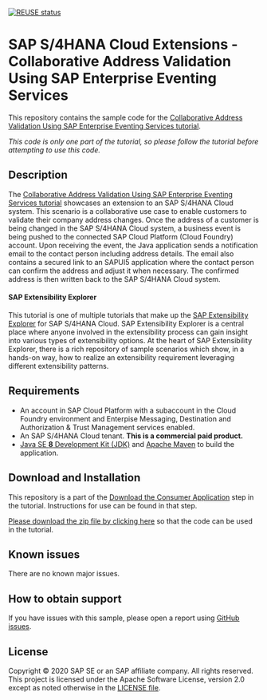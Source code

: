 [![REUSE status](https://api.reuse.software/badge/github.com/SAP-samples/s4hana-ext-address-valid-app)](https://api.reuse.software/info/github.com/SAP-samples/s4hana-ext-address-valid-app)
# SAP S/4HANA Cloud Extensions - Collaborative Address Validation Using SAP Enterprise Eventing Services
This repository contains the sample code for the [Collaborative Address Validation Using SAP Enterprise Eventing Services tutorial](http://tiny.cc/s4-address-valid-app).

*This code is only one part of the tutorial, so please follow the tutorial before attempting to use this code.*

## Description

The [Collaborative Address Validation Using SAP Enterprise Eventing Services tutorial](http://tiny.cc/s4-address-valid-app) showcases an extension to an SAP S/4HANA Cloud system. This scenario is a collaborative use case to enable customers to validate their company address changes. Once the address of a customer is being changed in the SAP S/4HANA Cloud system, a business event is being pushed to the connected SAP Cloud Platform (Cloud Foundry) account. Upon receiving the event, the Java application sends a notification email to the contact person including address details. The email also contains a secured link to an SAPUI5 application where the contact person can confirm the address and adjust it when necessary. The confirmed address is then written back to the SAP S/4HANA Cloud system.

#### SAP Extensibility Explorer

This tutorial is one of multiple tutorials that make up the [SAP Extensibility Explorer](https://sap.com/extends4) for SAP S/4HANA Cloud.
SAP Extensibility Explorer is a central place where anyone involved in the extensibility process can gain insight into various types of extensibility options. At the heart of SAP Extensibility Explorer, there is a rich repository of sample scenarios which show, in a hands-on way, how to realize an extensibility requirement leveraging different extensibility patterns.


Requirements
-------------
- An account in SAP Cloud Platform with a subaccount in the Cloud Foundry environment and Enterpise Messaging, Destination and Authorization & Trust Management services enabled.
- An SAP S/4HANA Cloud tenant. **This is a commercial paid product.**
- [Java SE **8** Development Kit (JDK)](https://www.oracle.com/technetwork/java/javase/downloads/index.html) and [Apache Maven](http://maven.apache.org/download.cgi) to build the application.

Download and Installation
-------------
This repository is a part of the [Download the Consumer Application](https://help.sap.com/viewer/7dde0e0e3a294f01a6f7870731c5e4ad/SHIP/en-US/627ffa846cc54f729279335f3686cd0e.html) step in the tutorial. Instructions for use can be found in that step.

[Please download the zip file by clicking here](https://github.com/SAP/s4hana-ext-address-valid-app/archive/master.zip) so that the code can be used in the tutorial.


Known issues
---------------------
There are no known major issues.

How to obtain support
---------------------
If you have issues with this sample, please open a report using [GitHub issues](https://github.com/SAP/s4hana-ext-address-valid-app/issues).

License
-------
Copyright © 2020 SAP SE or an SAP affiliate company. All rights reserved.
This project is licensed under the Apache Software License, version 2.0 except as noted otherwise in the [LICENSE file](LICENSES/Apache-2.0.txt).
